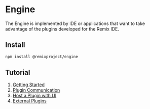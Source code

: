 # Engine

The Engine is implemented by IDE or applications that want to take advantage of the plugins developed for the Remix IDE.

## Install
```bash
npm install @remixproject/engine
```

## Tutorial

1. [Getting Started](1-getting-started.md)
2. [Plugin Communication](2-plugin-communication.md)
3. [Host a Plugin with UI](3-hosted-plugin.md)
4. [External Plugins](4-external-plugins.md)